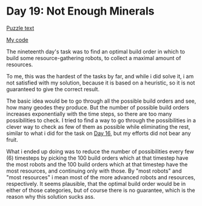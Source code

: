 # Day 19: Not Enough Minerals

[Puzzle text](https://adventofcode.com/2022/day/19)

[My code](https://github.com/DERAlfons/aoc2022/blob/master/Day18/Main.hs)

The nineteenth day's task was to find an optimal build order in which to build some
resource-gathering robots, to collect a maximal amount of resources.

To me, this was the hardest of the tasks by far, and while i did solve it, i am not satisfied with
my solution, because it is based on a heuristic, so it is not guaranteed to give the correct
result.

The basic idea would be to go through all the possible build orders and see, how many geodes they
produce. But the number of possible build orders increases exponentially with the time steps, so
there are too many possibilities to check. I tried to find a way to go through the possibilities in
a clever way to check as few of them as possible while eliminating the rest, similar to what i did
for the task on [Day 16](https://github.com/DERAlfons/aoc2022/blob/master/Day16/COMMENTARY.md), but
my efforts did not bear any fruit.

What i ended up doing was to reduce the number of possibilities every few (6) timesteps by picking
the 100 build orders which at that timestep have the most robots and the 100 build orders which at
that timestep have the most resources, and continuing only with those. By "most robots" and "most
resources" i mean most of the more advanced robots and resources, respectively. It seems plausible,
that the optimal build order would be in either of those categories, but of course there is no
guarantee, which is the reason why this solution sucks ass.